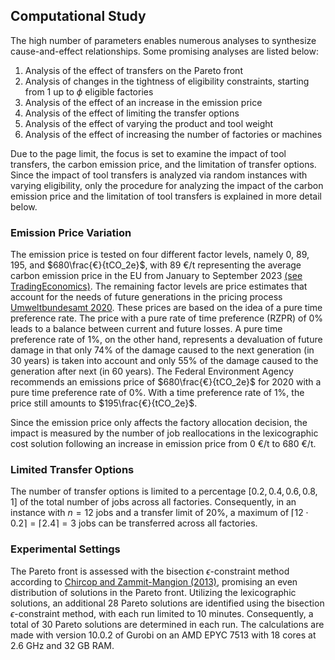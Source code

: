 ## Computational Study

The high number of parameters enables numerous analyses to synthesize cause-and-effect relationships. Some promising analyses are listed below:

1. Analysis of the effect of transfers on the Pareto front
2. Analysis of changes in the tightness of eligibility constraints, starting from 1 up to $\phi$ eligible factories
3. Analysis of the effect of an increase in the emission price
4. Analysis of the effect of limiting the transfer options
5. Analysis of the effect of varying the product and tool weight
6. Analysis of the effect of increasing the number of factories or machines

Due to the page limit, the focus is set to examine the impact of tool transfers, the carbon emission price, and the limitation of transfer options. Since the impact of tool transfers is analyzed via random instances with varying eligibility, only the procedure for analyzing the impact of the carbon emission price and the limitation of tool transfers is explained in more detail below. 

### Emission Price Variation

The emission price is tested on four different factor levels, namely $0$, $89$, $195$, and $680\frac{€}{tCO_2e}$, with 89 €/t representing the average carbon emission price in the EU from January to September 2023 [(see TradingEconomics)](https://tradingeconomics.com/commodity/carbon).
The remaining factor levels are price estimates that account for the needs of future generations in the pricing process [Umweltbundesamt 2020](https://www.umweltbundesamt.de/sites/default/files/medien/1410/publikationen/2020-12-21_methodenkonvention_3_1_kostensaetze.pdf). These prices are based on the idea of a pure time preference rate. The price with a pure rate of time preference (RZPR) of 0% leads to a balance between current and future losses. A pure time preference rate of 1%, on the other hand, represents a devaluation of future damage in that only 74% of the damage caused to the next generation (in 30 years) is taken into account and only 55% of the damage caused to the generation after next (in 60 years). The Federal Environment Agency recommends an emissions price of $680\frac{€}{tCO_2e}$ for 2020 with a pure time preference rate of 0%. With a time preference rate of 1%, the price still amounts to $195\frac{€}{tCO_2e}$. 

Since the emission price only affects the factory allocation decision, the impact is measured by the number of job reallocations in the lexicographic cost solution following an increase in emission price from 0 €/t to 680 €/t.

### Limited Transfer Options

The number of transfer options is limited to a percentage $[0.2, 0.4, 0.6, 0.8, 1]$ of the total number of jobs across all factories. Consequently, in an instance with $n = 12$ jobs and a transfer limit of 20%, a maximum of $\lceil12 \cdot 0.2\rceil = \lceil2.4\rceil = 3$ jobs can be transferred across all factories.  

### Experimental Settings

The Pareto front is assessed with the bisection $\epsilon$-constraint method according to [Chircop and Zammit-Mangion (2013)](https://www.um.edu.mt/library/oar/handle/123456789/112261), promising an even distribution of solutions in the Pareto front.
Utilizing the lexicographic solutions, an additional 28 Pareto solutions are identified using the bisection $\epsilon$-constraint method, with each run limited to 10 minutes. Consequently, a total of 30 Pareto solutions are determined in each run. The calculations are made with version 10.0.2 of Gurobi on an AMD EPYC 7513 with 18 cores at 2.6 GHz and 32 GB RAM.
